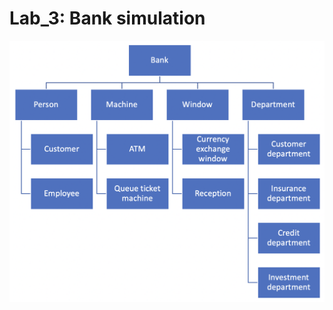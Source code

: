 # Lab_3: Bank simulation
<img src="https://github.com/Frunnze/Lab_3/blob/main/diagram.png" width="800">
